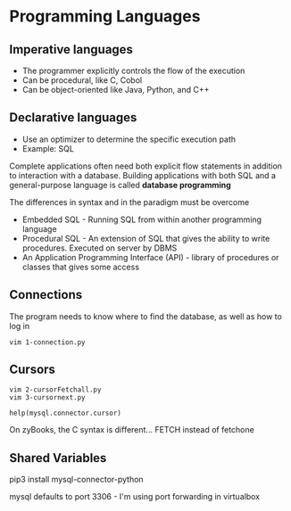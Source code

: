 # Programming Languages

## Imperative languages

* The programmer explicitly controls the flow of the execution
* Can be procedural, like C, Cobol
* Can be object-oriented like Java, Python, and C++

## Declarative languages

* Use an optimizer to determine the specific execution path
* Example: SQL

Complete applications often need both explicit flow statements in addition to interaction with a database. Building applications with both SQL and a general-purpose language is called **database programming**

The differences in syntax and in the paradigm must be overcome

* Embedded SQL - Running SQL from within another programming language
* Procedural SQL - An extension of SQL that gives the ability to write procedures. Executed on server by DBMS
* An Application Programming Interface (API) - library of procedures or classes that gives some access

## Connections

The program needs to know where to find the database, as well as how to log in

```shell
vim 1-connection.py
```

## Cursors

```shell
vim 2-cursorFetchall.py
vim 3-cursornext.py
```

```python3
help(mysql.connector.cursor)
```

On zyBooks, the C syntax is different... FETCH instead of fetchone

## Shared Variables

pip3 install mysql-connector-python

mysql defaults to port 3306 - I'm using port forwarding in virtualbox


